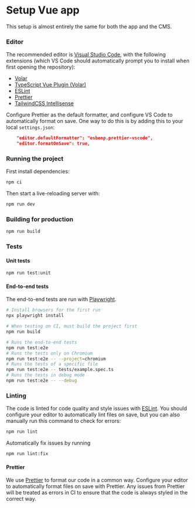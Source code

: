 # Setup Vue app

This setup is almost entirely the same for both the app and the CMS.

### Editor

The recommended editor is [Visual Studio Code](https://code.visualstudio.com/), with the following extensions (which VS Code should automatically prompt you to install when first opening the repository):

- [Volar](https://marketplace.visualstudio.com/items?itemName=Vue.volar)
- [TypeScript Vue Plugin (Volar)](https://marketplace.visualstudio.com/items?itemName=Vue.vscode-typescript-vue-plugin)
- [ESLint](https://marketplace.visualstudio.com/items?itemName=dbaeumer.vscode-eslint)
- [Prettier](https://marketplace.visualstudio.com/items?itemName=esbenp.prettier-vscode)
- [TailwindCSS Intellisense](https://marketplace.visualstudio.com/items?itemName=bradlc.vscode-tailwindcss)

Configure Prettier as the default formatter, and configure VS Code to automatically format on save. One way to do this is by adding this to your local `settings.json`:

```json
    "editor.defaultFormatter": "esbenp.prettier-vscode",
    "editor.formatOnSave": true,
```

### Running the project

First install dependencies:

```sh
npm ci
```

Then start a live-reloading server with:

```sh
npm run dev
```

### Building for production

```sh
npm run build
```

### Tests

#### Unit tests

```sh
npm run test:unit
```

#### End-to-end tests

The end-to-end tests are run with [Playwright](https://playwright.dev).

```sh
# Install browsers for the first run
npx playwright install

# When testing on CI, must build the project first
npm run build

# Runs the end-to-end tests
npm run test:e2e
# Runs the tests only on Chromium
npm run test:e2e -- --project=chromium
# Runs the tests of a specific file
npm run test:e2e -- tests/example.spec.ts
# Runs the tests in debug mode
npm run test:e2e -- --debug
```

### Linting

The code is linted for code quality and style issues with [ESLint](https://eslint.org/). You should configure your editor to automatically lint files on save, but you can also manually run this command to check for errors:

```sh
npm run lint
```

Automatically fix issues by running

```sh
npm run lint:fix
```

#### Prettier

We use [Prettier](https://prettier.io) to format our code in a common way. Configure your editor to automatically format files on save with Prettier. Any issues from Prettier will be treated as errors in CI to ensure that the code is always styled in the correct way.
